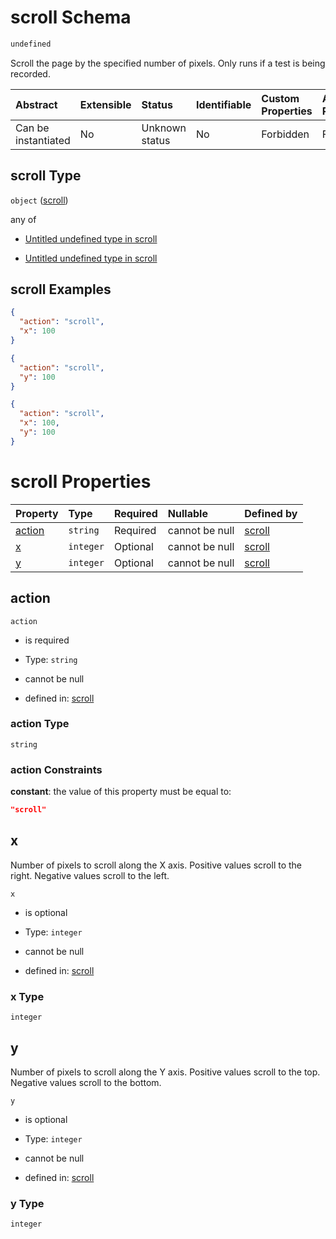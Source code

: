 # scroll Schema

```txt
undefined
```

Scroll the page by the specified number of pixels. Only runs if a test is being recorded.

| Abstract            | Extensible | Status         | Identifiable | Custom Properties | Additional Properties | Access Restrictions | Defined In                                                             |
| :------------------ | :--------- | :------------- | :----------- | :---------------- | :-------------------- | :------------------ | :--------------------------------------------------------------------- |
| Can be instantiated | No         | Unknown status | No           | Forbidden         | Forbidden             | none                | [scroll\_v1.schema.json](scroll_v1.schema.json "open original schema") |

## scroll Type

`object` ([scroll](scroll_v1.md))

any of

*   [Untitled undefined type in scroll](scroll_v1-anyof-0.md "check type definition")

*   [Untitled undefined type in scroll](scroll_v1-anyof-1.md "check type definition")

## scroll Examples

```json
{
  "action": "scroll",
  "x": 100
}
```

```json
{
  "action": "scroll",
  "y": 100
}
```

```json
{
  "action": "scroll",
  "x": 100,
  "y": 100
}
```

# scroll Properties

| Property          | Type      | Required | Nullable       | Defined by                                                              |
| :---------------- | :-------- | :------- | :------------- | :---------------------------------------------------------------------- |
| [action](#action) | `string`  | Required | cannot be null | [scroll](scroll_v1-properties-action.md "undefined#/properties/action") |
| [x](#x)           | `integer` | Optional | cannot be null | [scroll](scroll_v1-properties-x.md "undefined#/properties/x")           |
| [y](#y)           | `integer` | Optional | cannot be null | [scroll](scroll_v1-properties-y.md "undefined#/properties/y")           |

## action



`action`

*   is required

*   Type: `string`

*   cannot be null

*   defined in: [scroll](scroll_v1-properties-action.md "undefined#/properties/action")

### action Type

`string`

### action Constraints

**constant**: the value of this property must be equal to:

```json
"scroll"
```

## x

Number of pixels to scroll along the X axis. Positive values scroll to the right. Negative values scroll to the left.

`x`

*   is optional

*   Type: `integer`

*   cannot be null

*   defined in: [scroll](scroll_v1-properties-x.md "undefined#/properties/x")

### x Type

`integer`

## y

Number of pixels to scroll along the Y axis. Positive values scroll to the top. Negative values scroll to the bottom.

`y`

*   is optional

*   Type: `integer`

*   cannot be null

*   defined in: [scroll](scroll_v1-properties-y.md "undefined#/properties/y")

### y Type

`integer`
